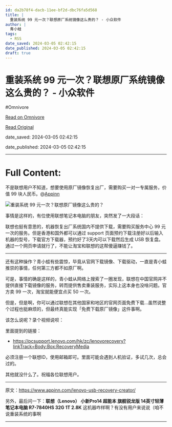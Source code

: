 ```yaml
---
id: da2b78f4-dacb-11ee-bf2d-dbc76fa5d568
title: |
  重装系统 99 元一次？联想原厂系统镜像这么贵的？ - 小众软件
author: |
  青小蛙
tags:
  - RSS
date_saved: 2024-03-05 02:42:15
date_published: 2024-03-05 02:42:15
draft: true
---
```


# 重装系统 99 元一次？联想原厂系统镜像这么贵的？ - 小众软件
#Omnivore

[Read on Omnivore](https://omnivore.app/me/99-18e0dc45de4)

[Read Original](https://www.appinn.com/lenovo-usb-recovery-creator/)

date_saved: 2024-03-05 02:42:15

date_published: 2024-03-05 02:42:15

--- 

# Full Content: 

不是联想用户不知道，想要使用原厂镜像恢复出厂，需要购买一对一专属服务，价值 99 块人民币。@[Appinn](https://www.appinn.com/lenovo-usb-recovery-creator/)

![重装系统 99 元一次？联想原厂镜像这么贵的？](https://proxy-prod.omnivore-image-cache.app/1608x700,sfDu_xT2Ws0gsvoRTKtOFjNEKFN22gNdHVFB315K9fp0/https://www.appinn.com/wp-content/uploads/2024/03/Appinn-feature-images-2024-03-05T144046.899.jpg "重装系统 99 元一次？联想原厂系统镜像这么贵的？ 1")

事情是这样的，有位使用联想笔记本电脑的朋友，突然发了一大段话：

联想也挺有意思的，机器恢复出厂系统国内不提供下载，需要购买服务中心 99 元一次的服务。但是香港和国外都可以通过 support 页面预约下载注册好以后输入机器的型号，下载官方下载器，预约好了3天内可以下载然后生成 USB 恢复盘。通过一个网页申请就行了，不能让淘宝和联想的这帮傻逼赚钱了。

---

还有这种操作？青小蛙有些震惊，毕竟从官网下载镜像、下载驱动，一直是青小蛙推崇的事情，任何第三方都不如原厂啊。

可是，事情的确是这样的，青小蛙从网络上搜索了一圈发现，联想在中国官网并不提供直接下载镜像的服务，转而提供售卖重装服务，实际上这本身也没啥问题。官方卖 99 一次，淘宝就能便宜点买 50 一次。

但是，但是啊，你可以通过联想在其他国家和地区的官网页面免费下载…虽然说整个过程也挺麻烦的，但最终真能实现「免费下载原厂镜像」这件事啊。

该怎么说呢？录个视频说呗：

里面提到的链接：

* <https://pcsupport.lenovo.com/hk/zc/lenovorecovery?linkTrack=Body:Box:RecoveryMedia>

必须注册一个联想ID，使用邮箱即可。里面可能会遇到人机验证，多试几次，总会过的。

其他就没什么了。祝福各位联想用户。

---

原文：https://www.appinn.com/lenovo-usb-recovery-creator/

另外，最后问一下：**联想（Lenovo） 小新Pro14 超能本 旗舰锐龙版 14英寸轻薄笔记本电脑 R7-7840HS 32G 1T 2.8K** 这机器咋样啊？有没有用户来说说（咱不说重装系统的事啊

---

